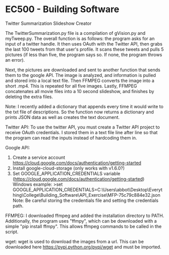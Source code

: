 # EC500 - Building Software

Twitter Summarization Slideshow Creator

The TwitterSummarization.py file is a compilation of gVision.py and myTweep.py.
The overall function is as follows: the program asks for an input of a twitter handle.
It then uses OAuth with the Twitter API, then grabs the last 100 tweets from that user's
profile. It scans these tweets and pulls 5 pictures (if less than five, the program says
so. If none, the program throws an error).

Next, the pictures are downloaded and sent to another function that sends them to the google
API. The image is analyzed, and information is pulled and stored into a local text file.
Then FFMPEG converts the image into a short .mp4. This is repeated for all five images.
Lastly, FFMPEG concatenates all movie files into a 10 second slideshow, and finishes by deleting
the extra files.

Note: I recently added a dictionary that appends every time it would write to the txt file of descriptions.
So the function now returns a dictionary and prints JSON data as well as creates the text document.

Twitter API:
To use the twitter API, you must create a Twitter API project to receive OAuth credentials. I stored them in a 
text file line after line so that the program can read the inputs instead of hardcoding them in.

Google API:
1. Create a service account https://cloud.google.com/docs/authentication/getting-started
2. Install google-cloud-storage (only works with v1.6.0?)
3. Set GOOGLE_APPLICATION_CREDENTIALS variable (https://cloud.google.com/docs/authentication/getting-started)
	Windows example: >set GOOGLE_APPLICATION_CREDENTIALS=C:\Users\abbot\Desktop\Everything\College\Building_Software\API_Exercise\MFP-75c79c884e32.json
	Note: Be careful storing the credentials file and setting the credentials path.

FFMPEG:
I downloaded ffmpeg and added the installation directory to PATH. Additionally, the program uses "ffmpy", which
can be downloaded with a simple "pip install ffmpy". This allows ffmpeg commands to be called in the script.

wget:
wget is used to download the images from a url. This can be downloaded here https://pypi.python.org/pypi/wget and must be
imported. 